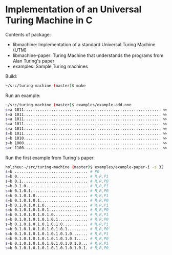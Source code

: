 # Implementation of an Universal Turing Machine in C

Contents of package:

- libmachine: Implementation of a standard Universal Turing Machine (UTM)
- libmachine-paper: Turing Machine that understands the programs from Alan Turing's paper
- examples: Sample Turing machines

Build:

```bash
~/src/turing-machine (master)$ make
```

Run an example:

```bash
~/src/turing-machine (master)$ examples/example-add-one
s=a 1011............................................................ w=1 m=R s=a # Skip 1s
s=a 1011............................................................ w=0 m=R s=a # Skip 0s
s=a 1011............................................................ w=1 m=R s=a # Skip 1s
s=a 1011............................................................ w=1 m=R s=a # Skip 1s
s=a 1011............................................................ w=. m=L s=b # Found blank
s=b 1011............................................................ w=0 m=L s=b # 1 + 1 = 0 + carry
s=b 1010............................................................ w=0 m=L s=b # 1 + 1 = 0 + carry
s=b 1000............................................................ w=1 m=L s=c # 0 + 1 = 1 > done
s=c 1100............................................................ w=* m=N s=- # Accpeting state
```

Run the first example from Turing`s paper:

```bash
holzheu:~/src/turing-machine (master)$ examples/example-paper-i -s 32
s=b ................................ # P0
s=b 0............................... # R,R,P1
s=b 0.1............................. # R,R,P0
s=b 0.1.0........................... # R,R,P1
s=b 0.1.0.1......................... # R,R,P0
s=b 0.1.0.1.0....................... # R,R,P1
s=b 0.1.0.1.0.1..................... # R,R,P0
s=b 0.1.0.1.0.1.0................... # R,R,P1
s=b 0.1.0.1.0.1.0.1................. # R,R,P0
s=b 0.1.0.1.0.1.0.1.0............... # R,R,P1
s=b 0.1.0.1.0.1.0.1.0.1............. # R,R,P0
s=b 0.1.0.1.0.1.0.1.0.1.0........... # R,R,P1
s=b 0.1.0.1.0.1.0.1.0.1.0.1......... # R,R,P0
s=b 0.1.0.1.0.1.0.1.0.1.0.1.0....... # R,R,P1
s=b 0.1.0.1.0.1.0.1.0.1.0.1.0.1..... # R,R,P0
s=b 0.1.0.1.0.1.0.1.0.1.0.1.0.1.0... # R,R,P1
s=b 0.1.0.1.0.1.0.1.0.1.0.1.0.1.0.1. # R,R,P0
```
